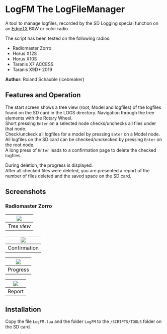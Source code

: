 # LogFM The LogFileManager
A tool to manage logfiles, recorded by the SD Logging special function
on an [EdgeTX](https://github.com/EdgeTX/edgetx) B&W or color radio.

The script has been tested on the following radios:
- Radiomaster Zorro
- Horus X12S
- Horus X10S
- Taranis X7 ACCESS
- Taranis X9D+ 2019

**Author:** Roland Schäuble (icebreaker)

## Features and Operation
The start screen shows a tree view (root, Model and logfiles) of the logfiles found on the SD card in the LOGS directory.
Navigation through the tree elements with the Rotary Wheel.
<br/>
Short pressing ```Enter``` on a selected node checks/unchecks all files under that node.
<br/>
Check/unckeck all logfiles for a model by pressing ```Enter``` on a Model node.
<br/>
All logfiles on the SD card can be checked/unckecked by pressing ```Enter``` on the root node.
<br/>
A long press of ```Enter``` leads to a confirmation page to delete the checked logfiles.

During deletion, the progress is displayed.
<br/>
After all checked files were deleted, you are presented a report
of the number of files deleted and the saved space on the SD card.

## Screenshots
### Radiomaster Zorro
| ![](https://github.com/user-attachments/assets/a86aa20c-747c-48a3-ac11-5144622ec98e) |
|:--:|
| *Tree view* |

| ![](https://github.com/user-attachments/assets/835705d0-1f88-4ff6-803e-7915701d4087) |
|:--:|
| Confirmation |

| ![](https://github.com/user-attachments/assets/73dc9109-de82-4f1b-abe3-d030bfaa8c1c) |
|:--:|
| Progress |

| ![](https://github.com/user-attachments/assets/9d906af2-37e5-435c-adfb-189b4e62941b) |
|:--:|
| Report |

## Installation
Copy the file ```LogFM.lua``` and the folder ```LogFM``` to the ```/SCRIPTS/TOOLS``` folder on the SD card.
